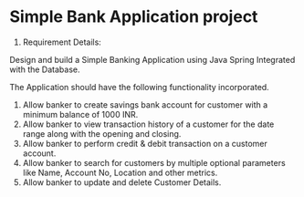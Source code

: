 # Simple Bank Application project 

1.	Requirement Details:

Design and build a Simple Banking Application using Java Spring Integrated with the Database.

The Application should have the following functionality incorporated.
1.  Allow banker to create savings bank account for customer with a minimum balance of 1000 INR.
2.  Allow banker to view transaction history of a customer for the date range along with the opening and closing.
3.	Allow banker to perform credit & debit transaction on a customer account.
4.	Allow banker to search for customers by multiple optional parameters like Name, Account No, Location and other metrics.
5.	Allow banker to update and delete Customer Details.

